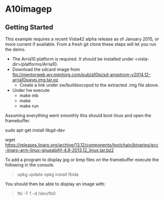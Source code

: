 # A10imagep
## Getting Started
This example requires a recent Vista42 alpha release as of January 2015, or more current if available.
From a fresh git clone these steps will let you run the demo.
- The Arria10 platform is required.  It should be installed under \<vista-dir\>/platforms/Arria10.
- Download the sdcard image from ftp://mentorweb.wv.mentorg.com/pub/a10ip/sd-angstrom-v2014.12-arria10swvp.img.tar.gz
  - Create a link under sw/buildsocvpsd to the extracted .img file above.
- Under hw execute
  - make mb
  - make
  - make run

Assuming everything went smoothly this should boot linux and open the framebuffer.

sudo apt-get install libgd-dev

wget https://releases.linaro.org/archive/13.12/components/toolchain/binaries/gcc-linaro-arm-linux-gnueabihf-4.8-2013.12_linux.tar.bz2

To add a program to display jpg or bmp files on the framebuffer execute the following in the console.
> opkg update
> opkg install fbida

You should then be able to display an image with:
> fbi -T 1 -d /dev/fb0 <image-file>


